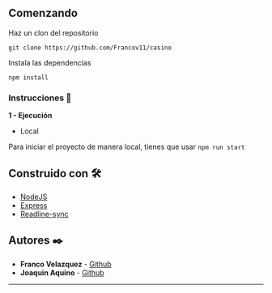 ## Comenzando 

Haz un clon del repositorio

```
git clone https://github.com/Francov11/casino
```

Instala las dependencias

```
npm install
```

### Instrucciones 📄

**1 - Ejecución**

* Local

Para iniciar el proyecto de manera local, tienes que usar `npm run start` 

## Construido con 🛠️

* [NodeJS]("https://nodejs.org/es/")
* [Express]("https://www.npmjs.com/package/express") 
* [Readline-sync]("https://www.npmjs.com/package/readline-sync")

## Autores ✒️

* **Franco Velazquez** - [Github](https://github.com/Francov11)
* **Joaquin Aquino** - [Github](https://github.com/JoaquinAq)  

---